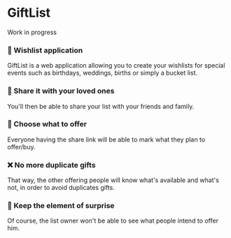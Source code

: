 # GiftList

Work in progress

### 🎁 Wishlist application

GiftList is a web application allowing you to create your wishlists for special events such as birthdays, weddings, births or simply a bucket list.

### 🔗 Share it with your loved ones

You'll then be able to share your list with your friends and family.

### 🔏 Choose what to offer

Everyone having the share link will be able to mark what they plan to offer/buy.

### ❌ No more duplicate gifts

That way, the other offering people will know what's available and what's not, in order to avoid duplicates gifts.

### 🙈 Keep the element of surprise

Of course, the list owner won't be able to see what people intend to offer him.
